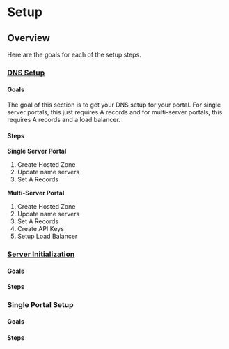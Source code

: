 # Setup

## Overview

Here are the goals for each of the setup steps.

### [DNS Setup](dns-setup.md)

#### Goals

The goal of this section is to get your DNS setup for your portal. For single server portals, this just requires A records and for multi-server portals, this requires A records and a load balancer.

#### Steps

**Single Server Portal**

1. Create Hosted Zone
2. Update name servers
3. Set A Records

**Multi-Server Portal**

1. Create Hosted Zone
2. Update name servers
3. Set A Records
4. Create API Keys
5. Setup Load Balancer

### [Server Initialization](server-initialization.md)

#### Goals

#### Steps

### Single Portal Setup

#### Goals

#### Steps

